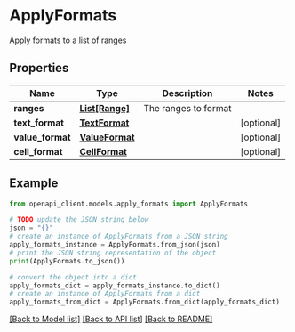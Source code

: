 # ApplyFormats

Apply formats to a list of ranges

## Properties

Name | Type | Description | Notes
------------ | ------------- | ------------- | -------------
**ranges** | [**List[Range]**](Range.md) | The ranges to format | 
**text_format** | [**TextFormat**](TextFormat.md) |  | [optional] 
**value_format** | [**ValueFormat**](ValueFormat.md) |  | [optional] 
**cell_format** | [**CellFormat**](CellFormat.md) |  | [optional] 

## Example

```python
from openapi_client.models.apply_formats import ApplyFormats

# TODO update the JSON string below
json = "{}"
# create an instance of ApplyFormats from a JSON string
apply_formats_instance = ApplyFormats.from_json(json)
# print the JSON string representation of the object
print(ApplyFormats.to_json())

# convert the object into a dict
apply_formats_dict = apply_formats_instance.to_dict()
# create an instance of ApplyFormats from a dict
apply_formats_from_dict = ApplyFormats.from_dict(apply_formats_dict)
```
[[Back to Model list]](../README.md#documentation-for-models) [[Back to API list]](../README.md#documentation-for-api-endpoints) [[Back to README]](../README.md)


